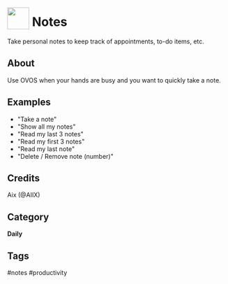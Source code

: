 # <img src='https://raw.githack.com/FortAwesome/Font-Awesome/master/svgs/solid/sticky-note.svg' card_color='#40DBB0' width='50' height='50' style='vertical-align:bottom'/> Notes
Take personal notes to keep track of appointments, to-do items, etc.

## About
Use OVOS when your hands are busy and you want to quickly take a note.

## Examples
* "Take a note"
* "Show all my notes"
* "Read my last 3 notes"
* "Read my first 3 notes"
* "Read my last note"
* "Delete / Remove note (number)"

## Credits
Aix (@AIIX)

## Category
**Daily**

## Tags
#notes
#productivity
